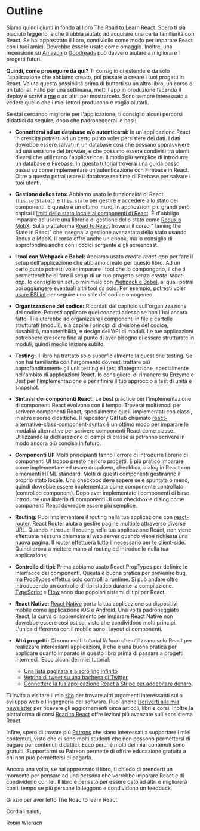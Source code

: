 # Outline

Siamo quindi giunti in fondo al libro The Road to Learn React. Spero ti sia piaciuto leggerlo, e che ti abbia aiutato ad acquisire una certa familiarità con React. Se hai apprezzato il libro, condividilo come modo per imparare React con i tuoi amici. Dovrebbe essere usato come omaggio. Inoltre, una recensione su [Amazon](https://amzn.to/2JHlP42) o [Goodreads](https://www.goodreads.com/book/show/37503118-the-road-to-learn-react) può davvero aiutare a migliorare i progetti futuri.

**Quindi, come proseguire da qui?** Ti consiglio di estendere da solo l'applicazione che abbiamo creato, poi passare a creare i tuoi progetti in React. Valuta questa possibilità prima di buttarti su un altro libro, un corso o un tutorial. Fallo per una settimana, metti l'app in produzione facendo il deploy e scrivi a [me](https://twitter.com/rwieruch) o ad altri per mostrarcelo. Sono sempre interessato a vedere quello che i miei lettori producono e voglio aiutarli.

Se stai cercando migliorie per l'applicazione, ti consiglio alcuni percorsi didattici da seguire, dopo che padroneggerai le basi:

* **Connettersi ad un database e/o autenticarsi:** In un'applicazione React in crescita potresti ad un certo punto voler persistere dei dati. I dati dovrebbe essere salvati in un database così che possano sopravvivere ad una sessione del browser, e che possano essere condivisi tra utenti diversi che utilizzano l'applicazione. Il modo più semplice di introdurre un database è Firebase. In [questo tutorial](https://www.robinwieruch.de/complete-firebase-authentication-react-tutorial/) troverai una guida passo passo su come implementare un'autenticazione con Firebase in React. Oltre a questo potrai usare il database realtime di Firebase per salvare i tuoi utenti.

* **Gestione dellos tato:** Abbiamo usato le funzionalità di React `this.setState()` e `this.state` per gestire e accedere allo stato dei componenti. E questo è un ottimo inizio. In applicazioni più grandi però, capirai i [limiti dello stato locale ai componenti di React](https://www.robinwieruch.de/learn-react-before-using-redux/). È d'obbligo imparare ad usare una libreria di gestione dello stato come [Redux o MobX](https://www.robinwieruch.de/redux-mobx-confusion/). Sulla piattaforma [Road to React](https://roadtoreact.com/) troverai il corso "Taming the State in React" che insegna la gestione avanzatata dello stato usando Redux e MobX. Il corso offre anche un ebook, ma io consiglio di approfondire anche con i codici sorgente e gli screencast.

* **I tool con Webpack e Babel:** Abbiamo usato *create-react-app* per fare il setup dell'applicazione che abbiamo creato per questo libro. Ad un certo punto potresti voler imparare i tool che lo compongono, il che ti permetterebbe di fare il setup di un tuo progetto senza *create-react-app*. Io consiglio un setup minimale con [Webpack e Babel](https://www.robinwieruch.de/minimal-react-webpack-babel-setup/), ai quali potrai poi aggiungere eventuali altri tool da solo. Per esempio, potresti voler [usare ESLint](https://www.robinwieruch.de/react-eslint-webpack-babel/) per seguire uno stile del codice omogeneo.

* **Organizzazione del codice:** Ricordati del capitolo sull'organizzazione del codice. Potresti applicare quei concetti adesso se non l'hai ancora fatto. Ti aiuterebbe ad organizzare i componenti in file e cartelle strutturati (moduli), e a capire i principi di divisione del codice, riusabilità, manutenibilità, e design dell'API di moduli. Le tue applicazioni potrebbero crescere fino al punto di aver bisogno di essere strutturate in moduli, quindi meglio iniziare subito.

* **Testing:** Il libro ha trattato solo superficialmente la questione testing. Se non hai familiarità con l'argomento dovresti trattare più approfonditamente gli unit testing e i test d'integrazione, specialmente nell'ambito di applicazioni React. Io consiglierei di rimanere su Enzyme e Jest per l'implementazione e per rifinire il tuo approccio a test di unità e snapshot.

* **Sintassi dei componenti React:** Le best practice per l'implementazione di componenti React evolvono con il tempo. Troverai molti modi per scrivere componenti React, specialmente quelli implementati con classi, in altre risorse didattiche. Il repository GitHub chiamato [react-alternative-class-component-syntax](https://github.com/the-road-to-learn-react/react-alternative-class-component-syntax) è un ottimo modo per imparare le modalità alternative per scrivere componenti React come classe. Utilizzando la dichiarazione di campi di classe si potranno scrivere in modo ancora più conciso in futuro.

* **Componenti UI:** Molti principianti fanno l'errore di introdurre librerie di componenti UI troppo presto nei loro progetti. È più pratico imparare come implementare ed usare dropdown, checkbox, dialog in React con elmementi HTML standard. Molti di questi componenti gestiranno il proprio stato locale. Una checkbox deve sapere se è spuntata o meno, quindi dovrebbe essere implementata come componente controllato (controlled component). Dopo aver implementato i componenti di base introdurre una libreria di componenti UI con checkbox e dialog come componenti React dovrebbe essere più semplice.

* **Routing:** Puoi implementare il routing nella tua applicazione con [react-router](https://github.com/ReactTraining/react-router). React Router aiuta a gestire pagine multiple attraverso diverse URL. Quando introduci il routing nella tua applicazione React, non viene effettuata nessuna chiamata al web server quando viene richiesta una nuova pagina. Il router effettuerà tutto il necessario per te client-side. Quindi prova a mettere mano al routing ed introducilo nella tua applicazione.

* **Controllo di tipi:** Prima abbiamo usato React PropTypes per definire le interfacce dei componenti. Questa è buona pratica per prevenire bug, ma PropTypes effettua solo controlli a runtime. Si può andare oltre introducendo un controllo di tipi statico durante la compilazione. [TypeScript](https://www.typescriptlang.org/) e [Flow](https://flowtype.org/) sono due popolari sistemi di tipi per React.

* **React Native:** [React Native](https://facebook.github.io/react-native/) porta la tua applicazione su dispositivi mobile come applicazione iOS e Android. Una volta padroneggiato React, la curva di apprendimento per imparare React Native non dovrebbe essere così ostica, visto che condividono molti principi. L'unica differenza con il mobile sono i layout di componenti.

* **Altri progetti:** Ci sono molti tutorial là fuori che utilizzano solo React per realizzare interessanti applicazioni, il che è una buona pratica per applicare quanto imparato in questo libro prima di passare a progetti intermedi. Ecco alcuni dei miei tutorial:
  * [Una lista paginata e a scrolling infinito](https://www.robinwieruch.de/react-paginated-list/)
  * [Vetrina di tweet su una bacheca di Twitter](https:/www.robinwieruch.de/react-svg-patterns/)
  * [Connettere la tua applicazione React a Stripe per addebitare denaro](https://www.robinwieruch.de/react-express-stripe-payment/).

Ti invito a visitare il mio [sito](https://www.robinwieruch.de) per trovare altri argomenti interessanti sullo sviluppo web e l'ingegneria del software. Puoi anche [iscriverti alla mia newsletter](https://www.getrevue.co/profile/rwieruch) per ricevere gli aggiornamenti circa articoli, libri e corsi. Inoltre la piattaforma di corsi [Road to React](https://roadtoreact.com) offre lezioni più avanzate sull'ecosistema React.

Infine, spero di trovare più [Patrons](https://www.patreon.com/rwieruch) che siano interessati a supportare i miei contentuti, visto che ci sono molti studenti che non possono permettersi di pagare per contenuti didattici. Ecco perché molti dei miei contenuti sono gratuiti. Supportarmi su Patreon permette di offrire educazione gratuita a chi non può permettersi di pagarla.

Ancora una volta, se hai apprezzato il libro, ti chiedo di prenderti un momento per pensare ad una persona che vorrebbe imparare React e di condividerlo con lei. Il libro è pensato per essere dato ad altri e migliorerà con il tempo se più persone lo leggono e condividono un feedback.

Grazie per aver letto The Road to learn React.

Cordiali saluti,

Robin Wieruch
